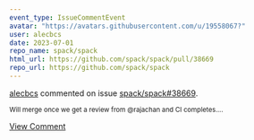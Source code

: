 ```yaml
---
event_type: IssueCommentEvent
avatar: "https://avatars.githubusercontent.com/u/19558067?"
user: alecbcs
date: 2023-07-01
repo_name: spack/spack
html_url: https://github.com/spack/spack/pull/38669
repo_url: https://github.com/spack/spack
---
```


<a href='https://github.com/alecbcs' target='_blank'>alecbcs</a> commented on issue <a href='https://github.com/spack/spack/pull/38669' target='_blank'>spack/spack#38669</a>.

<small>Will merge once we get a review from @rajachan and CI completes....</small>

<a href='https://github.com/spack/spack/pull/38669' target='_blank'>View Comment</a>